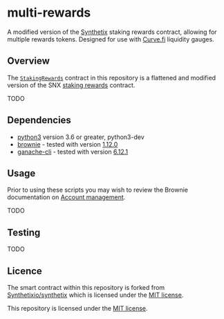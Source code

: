 # multi-rewards
A modified version of the [Synthetix](https://github.com/Synthetixio/synthetix) staking rewards contract, allowing for multiple rewards tokens. Designed for use with [Curve.fi](https://github.com/curvefi) liquidity gauges.

## Overview

The [`StakingRewards`](contracts/StakingRewards.sol) contract in this repository is a flattened and modified version of the SNX [staking rewards](https://github.com/Synthetixio/synthetix/blob/master/contracts/StakingRewards.sol) contract.

TODO

## Dependencies

* [python3](https://www.python.org/downloads/release/python-368/) version 3.6 or greater, python3-dev
* [brownie](https://github.com/iamdefinitelyahuman/brownie) - tested with version [1.12.0](https://github.com/eth-brownie/brownie/releases/tag/v1.12.0)
* [ganache-cli](https://github.com/trufflesuite/ganache-cli) - tested with version [6.12.1](https://github.com/trufflesuite/ganache-cli/releases/tag/v6.12.1)

## Usage

Prior to using these scripts you may wish to review the Brownie documentation on [Account management](https://eth-brownie.readthedocs.io/en/stable/account-management.html).

TODO

## Testing

TODO

## Licence

The smart contract within this repository is forked from [Synthetixio/synthetix](https://github.com/Synthetixio/synthetix/tree/master) which is licensed under the [MIT license](https://github.com/Synthetixio/synthetix/blob/develop/LICENSE).

This repository is licensed under the [MIT license](LICENSE).
